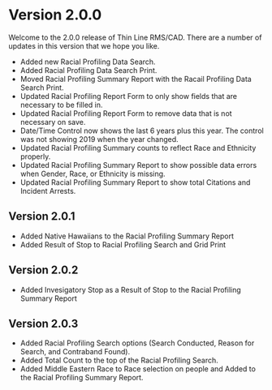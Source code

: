 ﻿# Version 2.0.0

Welcome to the 2.0.0 release of Thin Line RMS/CAD. There are a number of updates in this version that we hope you like.

* Added new Racial Profiling Data Search.
* Added Racial Profiling Data Search Print.
* Moved Racial Profiling Summary Report with the Racail Profiling Data Search Print.
* Updated Racial Profiling Report Form to only show fields that are necessary to be filled in.
* Updated Racial Profiling Report Form to remove data that is not necessary on save.
* Date/Time Control now shows the last 6 years plus this year. The control was not showing 2019 when the year changed.
* Updated Racial Profiling Summary counts to reflect Race and Ethnicity properly.
* Updated Racial Profiling Summary Report to show possible data errors when Gender, Race, or Ethnicity is missing.
* Updated Racial Profiling Summary Report to show total Citations and Incident Arrests.

## Version 2.0.1

* Added Native Hawaiians to the Racial Profiling Summary Report
* Added Result of Stop to Racial Profiling Search and Grid Print

## Version 2.0.2

* Added Invesigatory Stop as a Result of Stop to the Racial Profiling Summary Report

## Version 2.0.3

* Added Racial Profiling Search options (Search Conducted, Reason for Search, and Contraband Found).
* Added Total Count to the top of the Racial Profiling Search.
* Added Middle Eastern Race to Race selection on people and Added to the Racial Profiling Summary Report.
